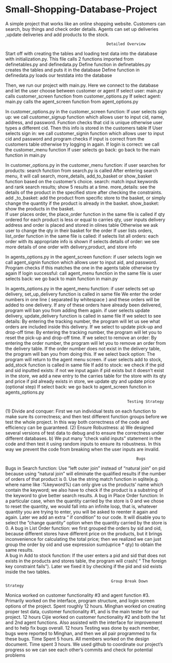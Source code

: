 # Small-Shopping-Database-Project
A simple project that works like an online shopping website. Customers can search, buy things and check order details. Agents can set up deliveries ,update deliveries and add products to the stock.


                                                Detailed Overview 
Start off with creating the tables and loading test data into the database with initialization.py. This file calls 2 functions imported from definetables.py and definedata.py
Define function in definetables.py creates the tables and puts it in the database
Define function in definedata.py  loads our testdata into the database

Then, we run our project with main.py. Here we connect to the database and let the user choose between customer or agent
If select user: main.py calls customer_screen function from customer_options.py
If select agent: main.py calls the agent_screen function from agent_options.py

In customer_options.py in the customer_screen function:
If user selects sign up:
we call customer_signup function which allows user to input cid, name, address, and password. Function checks that cid is unique otherwise user types a different cid. Then this info is stored in the customers table
If User selects sign in:
we call customer_signin function which allows user to input cid and password and program checks if input is correct from the customers table otherwise try logging in again.
If login is correct: we call the customer_menu function 
If user selects go back:  go back to the main function in main.py

In customer_options.py in the customer_menu function:
if user searches for products: search function from search.py is called
After entering search menu, it will call search, more_details, add_to_basket or show_basket function based on the customer’s choice.
search: match input keywords and rank search results; show 5 results at a time.
more_details: see the details of the product in the specified store after checking the constraints.
add _to_basket: add the product from specific store to the basket, or simply change the quantity if the product is already in the basket.
show_basket: show the products in the basket.  
If user places order, the place_order function  in the same file is called
if qty ordered for each product is less or equal to carries qty, user inputs delivery address and order is placed and stored in olines table
Otherwise we ask user to change the qty in their basket for the order
If user lists orders, list_order function in the same file is called:
if selects list all orders: each order with its appropriate info is shown
if selects details of order: we see more details of one order with delivery,product, and store info

In agents_options.py in the agent_screen function:
if user selects login
we call agent_signin function which allows user to input aid, and password. Program checks if this matches the one in the agents table otherwise try again
If login successful: call agent_menu function in the same file
is user selects back: we go back to main function in main.py

In agents_options.py in the agent_menu function:
if user selects set up delivery, set_up_delivery function is called in same file
We enter the order numbers in one line ( separated by whitespace ) and these orders will be added to one delivery. If any of these orders have already been delivered, program will ban you from adding them again.
if user selects update delivery, update_delivery function is called in same file
If we select to see details:  By entering the tracking number, the program will let us see what orders are included inside this delivery.
If we select to update pick-up and drop-off time: By entering the tracking number, the program will let you to reset the pick-up and drop-off time.
If we select to remove an order: By entering the order number, the program will let you to remove an order from the delivery table. If the order number does not exist in the delivery table, the program will ban you from doing this.
If we select back option: The program will return to the agent menu screen.
if user selects add to stock, add_stock function is called in same file
If add to stock: we check if the pid and sid inputted exists: if not we input again
if pid exists but it doesn’t exist in the store, we add a new entry to the carries table for the store with its qty and price
if pid already exists in store, we update qty and update price (optional step)
If select back: we go back to agent_screen function in agents_options.py 

                                                         Testing Strategy
(1) Divide and conquer: First we run individual tests on each function to make sure its correctness; and then test different function groups before we test the whole project. In this way both correctness of the code and efficiency can be guaranteed. 
(2) Ensure Robustness: 
      a) We designed several versions of test data to debug and to ensure the correctness under different databases. 
      b) We put many “check valid inputs” statement in the code and then test it using random inputs to ensure its robustness. In this way we prevent the code from breaking when the user inputs are invalid.     

                                                             Bugs
Bugs in Search function:
 Use “left outer join” instead of “natural join” on pid because using “natural join” will eliminate the qualified results if the number of orders of that product is 0. 
Use the string match function in sqlite(e.g. where name like :%keyword%) can only give us the products’ name which contain the keyword; we also have to check if the product is a substring of the keyword to give better search results.
A bug in Place Order function: In a particular case, when the quantity carried by the store is 0 and we chose to reset the quantity, we would fall into an infinite loop, that is, whatever quantity you are trying to enter, you will be asked to reenter it again and again. Later we add an extra “ if condition” to our code. It will disable you to select  the ”change quantity” option when the quantity carried by the store is 0.
A bug in List Order function:  we first grouped the orders by sid and oid, because different stores have different price on the products, but it brings inconvenience for calculating the total price; then we realized we can just group the order by oid and use expression sum(uprice * qty) to obtain the same results.  
A bug in Add to stock function: If the user enters a pid and sid  that does not exists in the products and stores table, the program will crash( “ The foreign key constraint fails”). Later we fixed it by checking if the pid and sid exists inside the two tables.


                                                  Group Break Down Strategy
Monica worked on customer functionality #3 and agent function #3. Primarily worked on the interface, program structure, and login screen options of the project. Spent roughly 12 hours.
Minghan worked on creating proper test data, customer functionality #1, and is the main tester for our project. 12 hours
Cijie worked on customer functionality #2 and both the 1st and 2nd agent functions. Also assisted with the interface for improvement and to help fix bugs overall. 12 hours
Testing was done by each member, bugs were reported to Minghan, and then we all pair programmed to fix these bugs. Time Spent 5 hours.
All members worked on the design document. Time spent 3 hours.
We used github to coordinate our project’s progress so we can see each other’s commits and check for potential problems 


